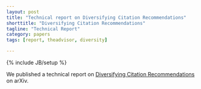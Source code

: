 ```yaml
---
layout: post
title: "Technical report on Diversifying Citation Recommendations"
shorttitle: "Diversifying Citation Recommendations"
tagline: "Technical Report"
category: papers
tags: [report, theadvisor, diversity]

---
```

{% include JB/setup %}

We published a technical report on [Diversifying Citation Recommendations](http://arxiv.org/abs/1209.5809) on arXiv.